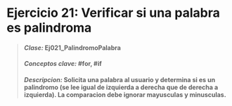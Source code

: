 # Ejercicio 21: Verificar si una palabra es palindroma
> #### *Clase:* Ej021_PalindromoPalabra
> #### *Conceptos clave:* #for, #if
>
> #### *Descripcion:* Solicita una palabra al usuario y determina si es un palindromo (se lee igual de izquierda a derecha que de derecha a izquierda). La comparacion debe ignorar mayusculas y minusculas.
